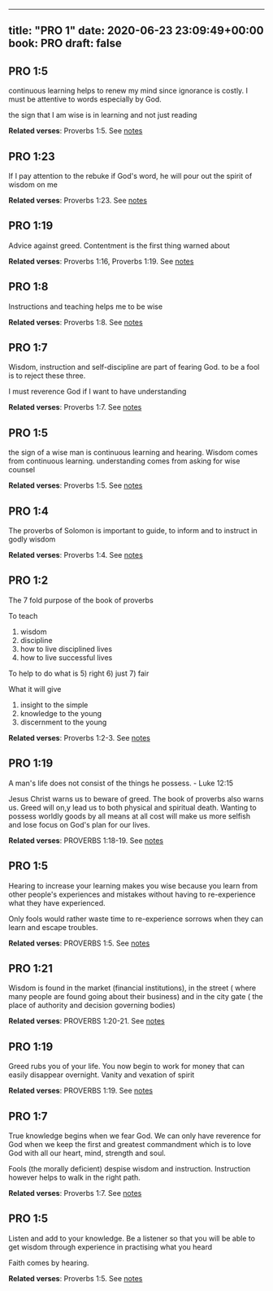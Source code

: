 
---
title: "PRO 1"
date: 2020-06-23 23:09:49+00:00
book: PRO
draft: false
---

## PRO 1:5

continuous learning helps to renew my mind since ignorance is costly. I must be attentive to words  especially by God. 

the sign that I am wise is in learning and not just reading

**Related verses**: Proverbs 1:5. See [notes](https://my.bible.com/notes/3458604543519744978)


## PRO 1:23

If I pay attention to the rebuke if God's word, he will pour out the spirit of wisdom on me

**Related verses**: Proverbs 1:23. See [notes](https://my.bible.com/notes/3458149167884132980)


## PRO 1:19

Advice against greed. Contentment is the first thing warned about

**Related verses**: Proverbs 1:16, Proverbs 1:19. See [notes](https://my.bible.com/notes/3458148141210788462)


## PRO 1:8

Instructions and teaching helps me to be wise

**Related verses**: Proverbs 1:8. See [notes](https://my.bible.com/notes/3458146404659880555)


## PRO 1:7

Wisdom, instruction and self-discipline are part of fearing God. to be a fool is to reject these three.

I must reverence God if I want to have understanding

**Related verses**: Proverbs 1:7. See [notes](https://my.bible.com/notes/3458146194844017257)


## PRO 1:5

the sign of a wise man is continuous learning and hearing. Wisdom comes from continuous learning. understanding comes from asking for wise counsel

**Related verses**: Proverbs 1:5. See [notes](https://my.bible.com/notes/3458145316808417894)


## PRO 1:4

The proverbs of Solomon is important to guide, to inform and to instruct in godly wisdom

**Related verses**: Proverbs 1:4. See [notes](https://my.bible.com/notes/3458138923707654724)


## PRO 1:2

The 7 fold purpose of the book of proverbs 

To teach 
1) wisdom 
2) discipline
3) how to live disciplined lives
4) how to live successful lives

To help to do what is 
5) right
6) just
7) fair

What it will give
1) insight to the simple
2) knowledge to the young
3) discernment to the young

**Related verses**: Proverbs 1:2-3. See [notes](https://my.bible.com/notes/2828236691398713600)


## PRO 1:19

A man's life does not consist of the things he possess. - Luke 12:15 

Jesus Christ warns us to beware of greed. The book of proverbs also warns us. Greed will on,y lead us to both physical and spiritual death. Wanting to possess worldly goods by all means at all cost will make us more selfish and lose focus on God's plan for our lives.

**Related verses**: PROVERBS 1:18-19. See [notes](https://my.bible.com/notes/2686737366685311099)


## PRO 1:5

Hearing to increase your learning makes you wise because you learn from other people's experiences and mistakes without having to re-experience what they have experienced.

Only fools would rather waste time to re-experience sorrows when they can learn and escape troubles.

**Related verses**: PROVERBS 1:5. See [notes](https://my.bible.com/notes/2685702650024682129)


## PRO 1:21

Wisdom is found in the market (financial institutions), in the street ( where many people are found going about their business) and in the city gate ( the place of authority and decision governing bodies)

**Related verses**: PROVERBS 1:20-21. See [notes](https://my.bible.com/notes/2627521071859622690)


## PRO 1:19

Greed rubs you of your life. You now begin to work for money that can easily disappear overnight. Vanity and vexation of spirit

**Related verses**: PROVERBS 1:19. See [notes](https://my.bible.com/notes/2627519899769758491)


## PRO 1:7

True knowledge begins when we fear God. We can only have reverence for God when we keep the first and greatest commandment which is to love God with all our heart, mind, strength and soul.

Fools (the morally deficient) despise wisdom and instruction. Instruction however helps to walk in the right path.

**Related verses**: Proverbs 1:7. See [notes](https://my.bible.com/notes/2502282903716357039)


## PRO 1:5

Listen and add to your knowledge. Be a listener so that you will be able to get wisdom through experience in practising what you heard

Faith comes by hearing.

**Related verses**: Proverbs 1:5. See [notes](https://my.bible.com/notes/2501635824782402286)

